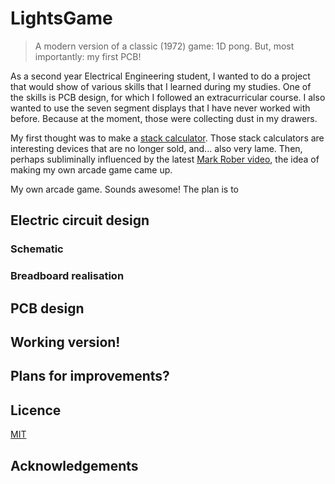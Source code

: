 # LightsGame
> A modern version of a classic (1972) game: 1D pong. But, most importantly: my first PCB!

As a second year Electrical Engineering student, I wanted to do a project that would show of various skills that I learned during my studies. One of the skills is PCB design, for which I followed an extracurricular course. I also wanted to use the seven segment displays that I have never worked with before. Because at the moment, those were collecting dust in my drawers.

My first thought was to make a [stack calculator](https://orkhanhuseyn.medium.com/what-are-stack-based-calculators-cf2dbe249264). Those stack calculators are interesting devices that are no longer sold, and... also very lame. Then, perhaps subliminally influenced by the latest [Mark Rober video](https://www.youtube.com/watch?v=Rsxao9ptdmI), the idea of making my own arcade game came up.

My own arcade game. Sounds awesome! The plan is to 

## Electric circuit design

### Schematic

### Breadboard realisation

## PCB design

## Working version!

## Plans for improvements?

## Licence
[MIT](/LICENSE)

## Acknowledgements
